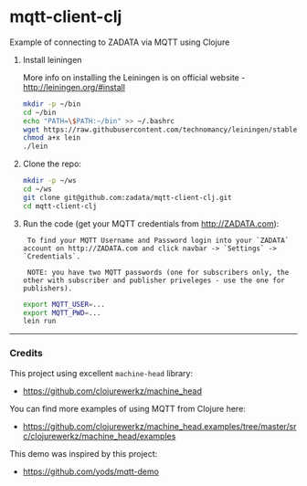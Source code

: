 mqtt-client-clj
===============

Example of connecting to ZADATA via MQTT using Clojure

1. Install leiningen

	More info on installing the Leiningen is on official website - http://leiningen.org/#install

	``` bash
	mkdir -p ~/bin
	cd ~/bin
	echo "PATH=\$PATH:~/bin" >> ~/.bashrc
	wget https://raw.githubusercontent.com/technomancy/leiningen/stable/bin/lein
	chmod a+x lein
	./lein
	```

2. Clone the repo:

	``` bash
	mkdir -p ~/ws
	cd ~/ws
	git clone git@github.com:zadata/mqtt-client-clj.git
	cd mqtt-client-clj
	```

3. Run the code (get your MQTT credentials from http://ZADATA.com):

        To find your MQTT Username and Password login into your `ZADATA` account on http://ZADATA.com and click navbar -> `Settings` -> `Credentials`.

        NOTE: you have two MQTT passwords (one for subscribers only, the other with subscriber and publisher priveleges - use the one for publishers).


	``` bash
	export MQTT_USER=...
	export MQTT_PWD=...
	lein run
	```

-----------------------------------------------

### Credits

This project using excellent `machine-head` library:
- https://github.com/clojurewerkz/machine_head

You can find more examples of using MQTT from Clojure here:
- https://github.com/clojurewerkz/machine_head.examples/tree/master/src/clojurewerkz/machine_head/examples

This demo was inspired by this project:
- https://github.com/yods/mqtt-demo

